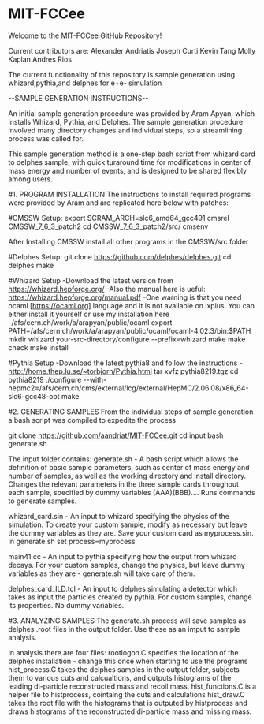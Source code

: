 # MIT-FCCee

Welcome to the MIT-FCCee GitHub Repository!

Current contributors are:
Alexander Andriatis
Joseph Curti
Kevin Tang
Molly Kaplan
Andres Rios

The current functionality of this repository is sample generation using whizard,pythia,and delphes for e+e- simulation


--SAMPLE GENERATION INSTRUCTIONS--

An initial sample generation procedure was provided by Aram Apyan, which installs Whizard, Pythia, and Delphes.
The sample generation procedure involved many directory changes and individual steps, so a streamlining process was called for.

This sample generation method is a one-step bash script from whizard card to delphes sample, with quick turaround time for modifications in center of mass energy and number of events, and is designed to be shared flexibly among users. 


#1. PROGRAM INSTALLATION
The instructions to install required programs were provided by Aram and are replicated here below with patches:

#CMSSW Setup:
export SCRAM_ARCH=slc6_amd64_gcc491
cmsrel CMSSW_7_6_3_patch2
cd CMSSW_7_6_3_patch2/src/
cmsenv

After Installing CMSSW install all other programs in the CMSSW/src folder

#Delphes Setup:
git clone https://github.com/delphes/delphes.git
cd delphes
make

#Whizard Setup
-Download the latest version from https://whizard.hepforge.org/
-Also the manual here is ueful: https://whizard.hepforge.org/manual.pdf
-One warning is that you need ocaml [https://ocaml.org] language and it is not available on lxplus. You can either install it yourself or use my installation here
-/afs/cern.ch/work/a/arapyan/public/ocaml
export PATH=/afs/cern.ch/work/a/arapyan/public/ocaml/ocaml-4.02.3/bin:$PATH
mkdir whizard
your-src-directory/configure --prefix=whizard
make
make check
make install


#Pythia Setup
-Download the latest pythia8 and follow the instructions
-http://home.thep.lu.se/~torbjorn/Pythia.html
tar xvfz pythia8219.tgz
cd pythia8219
./configure --with-hepmc2=/afs/cern.ch/cms/external/lcg/external/HepMC/2.06.08/x86_64-slc6-gcc48-opt
make

#2. GENERATING SAMPLES
From the individual steps of sample generation a bash script was compiled to expedite the process

git clone https://github.com/aandriat/MIT-FCCee.git
cd input
bash generate.sh

The input folder contains:
generate.sh - A bash script which allows the definition of basic sample parameters, such as center of mass energy and number of samples, as well as the working directory and install directory. Changes the relevant parameters in the three sample cards throughout each sample, specified by dummy variables (AAA)(BBB).... Runs commands to generate samples.

whizard_card.sin - An input to whizard specifying the physics of the simulation. To create your custom sample, modify as necessary but leave the dummy variables as they are. Save your custom card as myprocess.sin. In generate.sh set process=myprocess

main41.cc - An input to pythia specifying how the output from whizard decays. For your custom samples, change the physics, but leave dummy variables as they are - generate.sh will take care of them.

delphes_card_ILD.tcl - An input to delphes simulating a detector which takes as input the particles created by pythia. For custom samples, change its properties. No dummy variables.


#3. ANALYZING SAMPLES
The generate.sh process will save samples as delphes .root files in the output folder. Use these as an imput to sample analysis.

In analysis there are four files:
rootlogon.C specifies the location of the delphes installation - change this once when starting to use the programs
hist_process.C takes the delphes samples in the output folder, subjects them to various cuts and calcualtions, and outputs histograms of the leading di-particle reconstructed mass and recoil mass.
hist_functions.C is a helper file to histprocess, cointaing the cuts and calculations
hist_draw.C takes the root file with the histograms that is outputed by histprocess and draws histograms of the reconstructed di-particle mass and missing mass.
